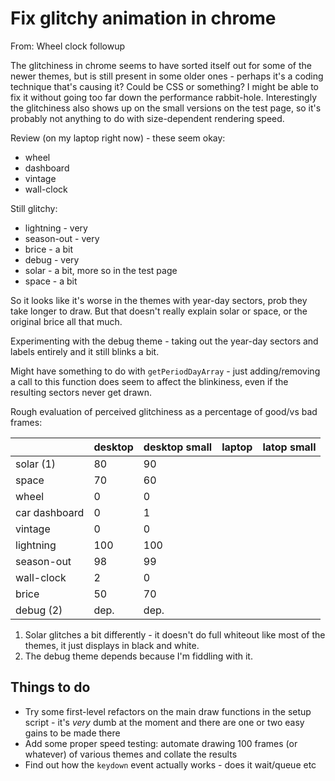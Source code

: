 Fix glitchy animation in chrome
===============================

From: Wheel clock followup


The glitchiness in chrome seems to have sorted itself out for some of the newer themes, but is still present in some older ones - perhaps it's a coding technique that's causing it?
Could be CSS or something?
I might be able to fix it without going too far down the performance rabbit-hole.
Interestingly the glitchiness also shows up on the small versions on the test page, so it's probably not anything to do with size-dependent rendering speed.

Review (on my laptop right now) - these seem okay:
* wheel
* dashboard
* vintage
* wall-clock

Still glitchy:
* lightning - very
* season-out - very
* brice  - a bit
* debug - very
* solar  - a bit, more so in the test page
* space  - a bit

So it looks like it's worse in the themes with year-day sectors, prob they take longer to draw.
But that doesn't really explain solar or space, or the original brice all that much.

Experimenting with the debug theme - taking out the year-day sectors and labels entirely and it still blinks a bit.


Might have something to do with `getPeriodDayArray` - just adding/removing a call to this function does seem to affect the blinkiness, even if the resulting sectors never get drawn.



Rough evaluation of perceived glitchiness as a percentage of good/vs bad frames:

|              | desktop| desktop small| laptop| latop small|
|--------------|--------|--------------|-------|------------|
| solar (1)    | 80     | 90           |       |            |
| space        | 70     | 60           |       |            |
| wheel        | 0      | 0            |       |            |
| car dashboard| 0      | 1            |       |            |
| vintage      | 0      | 0            |       |            |
| lightning    | 100    | 100          |       |            |
| season-out   | 98     | 99           |       |            |
| wall-clock   | 2      | 0            |       |            |
| brice        | 50     | 70           |       |            |
| debug (2)    | dep.   | dep.         |       |            |


1. Solar glitches a bit differently - it doesn't do full whiteout like most of the themes, it just displays in black and white.
2. The debug theme depends because I'm fiddling with it.



Things to do
------------

* Try some first-level refactors on the main draw functions in the setup script - it's *very* dumb at the moment and there are one or two easy gains to be made there
* Add some proper speed testing: automate drawing 100 frames (or whatever) of various themes and collate the results
* Find out how the `keydown` event actually works  - does it wait/queue etc

